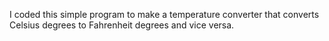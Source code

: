 I coded this simple program to make a temperature converter
that converts Celsius degrees to Fahrenheit degrees and vice versa.
